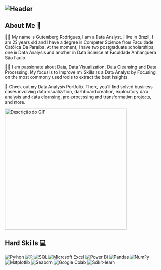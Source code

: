 ## ![Header](https://github.com/GutembergRodrigues/GutembergRodrigues/assets/17459375/288c2bcb-589b-4515-b44a-2ad9f1bf93ff) 

## About Me 🧑
🧑‍🎓 My name is Gutemberg Rodrigues, I am a Data Analyst. I live in Brazil, I am 25 years old and I have a degree in Computer Science from Faculdade Católica Da Paraíba. At the moment, I have two postgraduate scholarships, one in Data Analysis and another in Data Science at Faculdade Anhanguera São Paulo.

👨‍💻 I am passionate about Data, Data Visualization, Data Cleansing and Data Processing. My focus is to Improve my Skills as a Data Analyst by Focusing on the most commonly used tools to extract the best insights.

📂  Check out my Data Analysis Portfolio. There, you’ll find solved business cases involving data visualization, dashboard creation, exploratory data analysis and data cleansing, pre-processing and transformation projects, and more.

<img src="https://raw.githubusercontent.com/MicaelliMedeiros/micaellimedeiros/master/image/computer-illustration.png" alt="Descrição do GIF" width="400"/>
 
## Hard Skills 💻 
![Python](https://img.shields.io/badge/Python-3776AB?style=for-the-badge&logo=python&logoColor=white)
![R](https://img.shields.io/badge/R-276DC3?style=for-the-badge&logo=r&logoColor=white)
![SQL](https://img.shields.io/badge/SQL-4479A1?style=for-the-badge&logo=postgresql&logoColor=white)
![Microsoft Excel](https://img.shields.io/badge/Microsoft_Excel-217346?style=for-the-badge&logo=microsoft-excel&logoColor=white)
![Power Bi](https://img.shields.io/badge/power_bi-F2C811?style=for-the-badge&logo=powerbi&logoColor=black)
![Pandas](https://img.shields.io/badge/Pandas-150458?style=for-the-badge&logo=pandas&logoColor=white)
![NumPy](https://img.shields.io/badge/NumPy-013243?style=for-the-badge&logo=numpy&logoColor=white)
![Matplotlib](https://img.shields.io/badge/Matplotlib-0C3E63?style=for-the-badge&logo=plotly&logoColor=white)
![Seaborn](https://img.shields.io/badge/Seaborn-3776AB?style=for-the-badge&logo=python&logoColor=white)
![Google Colab](https://img.shields.io/badge/Google%20Colab-F9AB00?style=for-the-badge&logo=google-colab&logoColor=white)
![Scikit-learn](https://img.shields.io/badge/Scikit--learn-F7931E?style=for-the-badge&logo=scikit-learn&logoColor=white)
